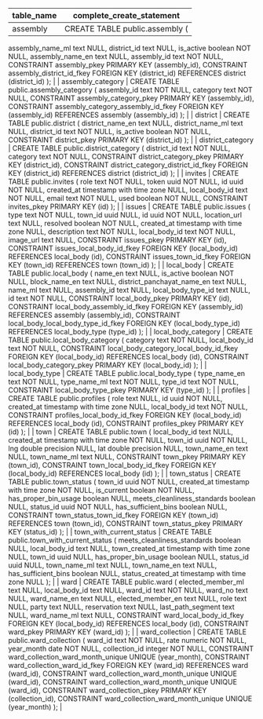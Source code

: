 | table_name               | complete_create_statement                                                                                                                                                                                                                                                                                                                                                                                                                                                                                                                                                                   |
| ------------------------ | ------------------------------------------------------------------------------------------------------------------------------------------------------------------------------------------------------------------------------------------------------------------------------------------------------------------------------------------------------------------------------------------------------------------------------------------------------------------------------------------------------------------------------------------------------------------------------------------- |
| assembly                 | CREATE TABLE public.assembly (
  assembly_name_ml text NULL,
  district_id text NULL,
  is_active boolean NOT NULL,
  assembly_name_en text NULL,
  assembly_id text NOT NULL,
  CONSTRAINT assembly_pkey PRIMARY KEY (assembly_id),
  CONSTRAINT assembly_district_id_fkey FOREIGN KEY (district_id) REFERENCES district (district_id)
);                                                                                                                                                                                                                                                  |
| assembly_category        | CREATE TABLE public.assembly_category (
  assembly_id text NOT NULL,
  category text NOT NULL,
  CONSTRAINT assembly_category_pkey PRIMARY KEY (assembly_id),
  CONSTRAINT assembly_category_assembly_id_fkey FOREIGN KEY (assembly_id) REFERENCES assembly (assembly_id)
);                                                                                                                                                                                                                                                                                                                |
| district                 | CREATE TABLE public.district (
  district_name_en text NULL,
  district_name_ml text NULL,
  district_id text NOT NULL,
  is_active boolean NOT NULL,
  CONSTRAINT district_pkey PRIMARY KEY (district_id)
);                                                                                                                                                                                                                                                                                                                                                                               |
| district_category        | CREATE TABLE public.district_category (
  district_id text NOT NULL,
  category text NOT NULL,
  CONSTRAINT district_category_pkey PRIMARY KEY (district_id),
  CONSTRAINT district_category_district_id_fkey FOREIGN KEY (district_id) REFERENCES district (district_id)
);                                                                                                                                                                                                                                                                                                                |
| invites                  | CREATE TABLE public.invites (
  role text NOT NULL,
  token uuid NOT NULL,
  id uuid NOT NULL,
  created_at timestamp with time zone NULL,
  local_body_id text NOT NULL,
  email text NOT NULL,
  used boolean NOT NULL,
  CONSTRAINT invites_pkey PRIMARY KEY (id)
);                                                                                                                                                                                                                                                                                                                     |
| issues                   | CREATE TABLE public.issues (
  type text NOT NULL,
  town_id uuid NULL,
  id uuid NOT NULL,
  location_url text NULL,
  resolved boolean NOT NULL,
  created_at timestamp with time zone NULL,
  description text NOT NULL,
  local_body_id text NOT NULL,
  image_url text NULL,
  CONSTRAINT issues_pkey PRIMARY KEY (id),
  CONSTRAINT issues_local_body_id_fkey FOREIGN KEY (local_body_id) REFERENCES local_body (id),
  CONSTRAINT issues_town_id_fkey FOREIGN KEY (town_id) REFERENCES town (town_id)
);                                                                             |
| local_body               | CREATE TABLE public.local_body (
  name_en text NULL,
  is_active boolean NOT NULL,
  block_name_en text NULL,
  district_panchayat_name_en text NULL,
  name_ml text NULL,
  assembly_id text NULL,
  local_body_type_id text NULL,
  id text NOT NULL,
  CONSTRAINT local_body_pkey PRIMARY KEY (id),
  CONSTRAINT local_body_assembly_id_fkey FOREIGN KEY (assembly_id) REFERENCES assembly (assembly_id),
  CONSTRAINT local_body_local_body_type_id_fkey FOREIGN KEY (local_body_type_id) REFERENCES local_body_type (type_id)
);                                                      |
| local_body_category      | CREATE TABLE public.local_body_category (
  category text NOT NULL,
  local_body_id text NOT NULL,
  CONSTRAINT local_body_category_local_body_id_fkey FOREIGN KEY (local_body_id) REFERENCES local_body (id),
  CONSTRAINT local_body_category_pkey PRIMARY KEY (local_body_id)
);                                                                                                                                                                                                                                                                                                         |
| local_body_type          | CREATE TABLE public.local_body_type (
  type_name_en text NOT NULL,
  type_name_ml text NOT NULL,
  type_id text NOT NULL,
  CONSTRAINT local_body_type_pkey PRIMARY KEY (type_id)
);                                                                                                                                                                                                                                                                                                                                                                                                       |
| profiles                 | CREATE TABLE public.profiles (
  role text NULL,
  id uuid NOT NULL,
  created_at timestamp with time zone NULL,
  local_body_id text NOT NULL,
  CONSTRAINT profiles_local_body_id_fkey FOREIGN KEY (local_body_id) REFERENCES local_body (id),
  CONSTRAINT profiles_pkey PRIMARY KEY (id)
);                                                                                                                                                                                                                                                                                             |
| town                     | CREATE TABLE public.town (
  local_body_id text NULL,
  created_at timestamp with time zone NOT NULL,
  town_id uuid NOT NULL,
  lng double precision NULL,
  lat double precision NULL,
  town_name_en text NULL,
  town_name_ml text NULL,
  CONSTRAINT town_pkey PRIMARY KEY (town_id),
  CONSTRAINT town_local_body_id_fkey FOREIGN KEY (local_body_id) REFERENCES local_body (id)
);                                                                                                                                                                                                   |
| town_status              | CREATE TABLE public.town_status (
  town_id uuid NOT NULL,
  created_at timestamp with time zone NOT NULL,
  is_current boolean NOT NULL,
  has_proper_bin_usage boolean NULL,
  meets_cleanliness_standards boolean NULL,
  status_id uuid NOT NULL,
  has_sufficient_bins boolean NULL,
  CONSTRAINT town_status_town_id_fkey FOREIGN KEY (town_id) REFERENCES town (town_id),
  CONSTRAINT town_status_pkey PRIMARY KEY (status_id)
);                                                                                                                                                   |
| town_with_current_status | CREATE TABLE public.town_with_current_status (
  meets_cleanliness_standards boolean NULL,
  local_body_id text NULL,
  town_created_at timestamp with time zone NULL,
  town_id uuid NULL,
  has_proper_bin_usage boolean NULL,
  status_id uuid NULL,
  town_name_ml text NULL,
  town_name_en text NULL,
  has_sufficient_bins boolean NULL,
  status_created_at timestamp with time zone NULL
);                                                                                                                                                                                        |
| ward                     | CREATE TABLE public.ward (
  elected_member_ml text NULL,
  local_body_id text NULL,
  ward_id text NOT NULL,
  ward_no text NULL,
  ward_name_en text NULL,
  elected_member_en text NULL,
  role text NULL,
  party text NULL,
  reservation text NULL,
  last_path_segment text NULL,
  ward_name_ml text NULL,
  CONSTRAINT ward_local_body_id_fkey FOREIGN KEY (local_body_id) REFERENCES local_body (id),
  CONSTRAINT ward_pkey PRIMARY KEY (ward_id)
);                                                                                                                             |
| ward_collection          | CREATE TABLE public.ward_collection (
  ward_id text NOT NULL,
  rate numeric NOT NULL,
  year_month date NOT NULL,
  collection_id integer NOT NULL,
  CONSTRAINT ward_collection_ward_month_unique UNIQUE (year_month),
  CONSTRAINT ward_collection_ward_id_fkey FOREIGN KEY (ward_id) REFERENCES ward (ward_id),
  CONSTRAINT ward_collection_ward_month_unique UNIQUE (ward_id),
  CONSTRAINT ward_collection_ward_month_unique UNIQUE (ward_id),
  CONSTRAINT ward_collection_pkey PRIMARY KEY (collection_id),
  CONSTRAINT ward_collection_ward_month_unique UNIQUE (year_month)
); |